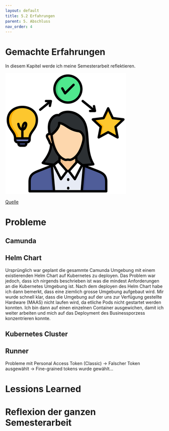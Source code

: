 ```yaml
---
layout: default
title: 5.2 Erfahrungen
parent: 5. Abschluss
nav_order: 4
---
```


# Gemachte Erfahrungen

In diesem Kapitel werde ich meine Semesterarbeit reflektieren.


![Erfahrungen](../../ressources/bilder/rsz_experience.png)

[Quelle](../Quellenverzeichnis/index.md#erfahrungen)

# Probleme

## Camunda

## Helm Chart

Ursprünglich war geplant die gesammte Camunda Umgebung mit einem existierenden Helm Chart auf Kubernetes zu deployen. Das Problem war jedoch, dass ich nirgends beschrieben ist was die mindest Anforderungen an die Kubernetes Umgebung ist. Nach dem deployen des Helm Chart habe ich dann bemerkt, dass eine ziemlich grosse Umgebung aufgebaut wird. Mir wurde schnell klar, dass die Umgebung auf der uns zur Verfügung gestellte Hardware (MAAS) nicht laufen wird, da etliche Pods nicht gestartet werden konnten. Ich bin dann auf einen einzelnen Container ausgewichen, damit ich weiter arbeiten und mich auf das Deployment des Businessporzess konzentrieren konnte.

## Kubernetes Cluster


## Runner

Probleme mit Personal Access Token (Classic) -> Falscher Token ausgewählt -> Fine-grained tokens wurde gewählt...



# Lessions Learned



# Reflexion der ganzen Semesterarbeit

